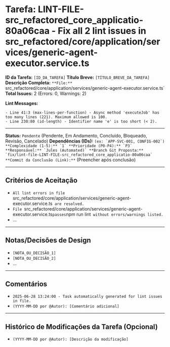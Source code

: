 # Tarefa: LINT-FILE-src_refactored_core_applicatio-80a06caa - Fix all 2 lint issues in src_refactored/core/application/services/generic-agent-executor.service.ts

**ID da Tarefa:** `[ID_DA_TAREFA]`
**Título Breve:** `[TÍTULO_BREVE_DA_TAREFA]`
**Descrição Completa:**
`**File:** `src_refactored/core/application/services/generic-agent-executor.service.ts`
**Total Issues:** 2 (Errors: 0, Warnings: 2)

**Lint Messages:**

```text
- Line 41:3 (max-lines-per-function) - Async method 'executeJob' has too many lines (221). Maximum allowed is 100.
- Line 230:80 (id-length) - Identifier name 'e' is too short (< 2).
````

---

**Status:** `Pendente` (Pendente, Em Andamento, Concluído, Bloqueado, Revisão, Cancelado)
**Dependências (IDs):** `` (ex: `APP-SVC-001, CONFIG-002`)
**Complexidade (1-5):** `1`
**Prioridade (P0-P4):** `P3`
**Responsável:** `Jules (Automated)`
**Branch Git Proposta:** `fix/lint-file-LINT-FILE-src_refactored_core_applicatio-80a06caa`
**Commit da Conclusão (Link):** `` (Preencher após conclusão)

---

## Critérios de Aceitação
- `All lint errors in file `src_refactored/core/application/services/generic-agent-executor.service.ts` are resolved.`
- `File `src_refactored/core/application/services/generic-agent-executor.service.ts` passes `npm run lint` without errors/warnings listed.`
- ...

---

## Notas/Decisões de Design
- `[NOTA_OU_DECISÃO_1]`
- `[NOTA_OU_DECISÃO_2]`
- ...

---

## Comentários
- `2025-06-28 13:24:00 - Task automatically generated for lint issues in file.`
- `(YYYY-MM-DD por @Autor): [Comentário adicional]`

---

## Histórico de Modificações da Tarefa (Opcional)
- `(YYYY-MM-DD por @Autor): [Descrição da modificação]`
